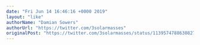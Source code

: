 ```yaml
---
date: "Fri Jun 14 16:46:16 +0000 2019"
layout: "like"
authorName: "Damian Sowers"
authorUrl: "https://twitter.com/3solarmasses"
originalPost: "https://twitter.com/3solarmasses/status/1139574788630827013"
---
```

